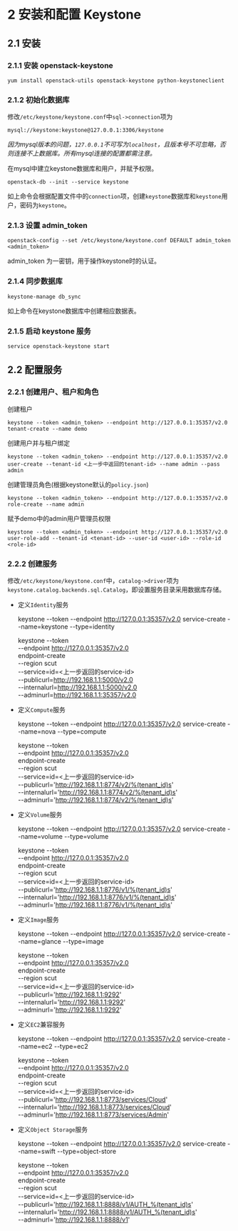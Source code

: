 # 2 安装和配置 Keystone

## 2.1 安装

### 2.1.1 安装 openstack-keystone

    yum install openstack-utils openstack-keystone python-keystoneclient
    
### 2.1.2 初始化数据库

修改`/etc/keystone/keystone.conf`中`sql->connection`项为
    
    mysql://keystone:keystone@127.0.0.1:3306/keystone
    
*因为mysql版本的问题，`127.0.0.1`不可写为`localhost`，且版本号不可忽略，否则连接不上数据库。所有mysql连接的配置都需注意。*
    
在mysql中建立keystone数据库和用户，并赋予权限。
    
    openstack-db --init --service keystone
    
如上命令会根据配置文件中的`connection`项，创建`keystone`数据库和`keystone`用户，密码为`keystone`。

### 2.1.3 设置 admin_token
    
    openstack-config --set /etc/keystone/keystone.conf DEFAULT admin_token <admin_token>
    
admin_token 为一密钥，用于操作keystone时的认证。

### 2.1.4 同步数据库

    keystone-manage db_sync

如上命令在keystone数据库中创建相应数据表。

### 2.1.5 启动 keystone 服务

    service openstack-keystone start

## 2.2 配置服务

### 2.2.1 创建用户、租户和角色

创建租户

    keystone --token <admin_token> --endpoint http://127.0.0.1:35357/v2.0 tenant-create --name demo
    
创建用户并与租户绑定

    keystone --token <admin_token> --endpoint http://127.0.0.1:35357/v2.0 user-create --tenant-id <上一步中返回的tenant-id> --name admin --pass admin
    
创建管理员角色(根据keystone默认的`policy.json`)

    keystone --token <admin_token> --endpoint http://127.0.0.1:35357/v2.0 role-create --name admin
 
赋予demo中的admin用户管理员权限

    keystone --token <admin_token> --endpoint http://127.0.0.1:35357/v2.0 user-role-add --tenant-id <tenant-id> --user-id <user-id> --role-id <role-id>

### 2.2.2 创建服务
    
修改`/etc/keystone/keystone.conf`中，`catalog->driver`项为`keystone.catalog.backends.sql.Catalog`，即设置服务目录采用数据库存储。

* 定义`Identity`服务

    keystone --token <admin-token> --endpoint http://127.0.0.1:35357/v2.0 service-create --name=keystone --type=identity
    
    keystone --token <admin-token> \
    --endpoint http://127.0.0.1:35357/v2.0 \
    endpoint-create \
    --region scut \
    --service=id=<上一步返回的service-id> \
    --publicurl=http://192.168.1.1:5000/v2.0 \
    --internalurl=http://192.168.1.1:5000/v2.0 \
    --adminurl=http://192.168.1.1:35357/v2.0

* 定义`Compute`服务

    keystone --token <admin-token> --endpoint http://127.0.0.1:35357/v2.0 service-create --name=nova --type=compute
    
    keystone --token <admin-token> \
    --endpoint http://127.0.0.1:35357/v2.0 \
    endpoint-create \
    --region scut \
    --service=id=<上一步返回的service-id> \
    --publicurl='http://192.168.1.1:8774/v2/%(tenant_id)s' \
    --internalurl='http://192.168.1.1:8774/v2/%(tenant_id)s' \
    --adminurl='http://192.168.1.1:8774/v2/%(tenant_id)s'
    
* 定义`Volume`服务

    keystone --token <admin-token> --endpoint http://127.0.0.1:35357/v2.0 service-create --name=volume --type=volume
    
    keystone --token <admin-token> \
    --endpoint http://127.0.0.1:35357/v2.0 \
    endpoint-create \
    --region scut \
    --service=id=<上一步返回的service-id> \
    --publicurl='http://192.168.1.1:8776/v1/%(tenant_id)s' \
    --internalurl='http://192.168.1.1:8776/v1/%(tenant_id)s' \
    --adminurl='http://192.168.1.1:8776/v1/%(tenant_id)s'

* 定义`Image`服务

    keystone --token <admin-token> --endpoint http://127.0.0.1:35357/v2.0 service-create --name=glance --type=image
    
    keystone --token <admin-token> \
    --endpoint http://127.0.0.1:35357/v2.0 \
    endpoint-create \
    --region scut \
    --service=id=<上一步返回的service-id> \
    --publicurl='http://192.168.1.1:9292' \
    --internalurl='http://192.168.1.1:9292' \
    --adminurl='http://192.168.1.1:9292'
    
* 定义`EC2`兼容服务

    keystone --token <admin-token> --endpoint http://127.0.0.1:35357/v2.0 service-create --name=ec2 --type=ec2
    
    keystone --token <admin-token> \
    --endpoint http://127.0.0.1:35357/v2.0 \
    endpoint-create \
    --region scut \
    --service=id=<上一步返回的service-id> \
    --publicurl='http://192.168.1.1:8773/services/Cloud' \
    --internalurl='http://192.168.1.1:8773/services/Cloud' \
    --adminurl='http://192.168.1.1:8773/services/Admin'

* 定义`Object Storage`服务

    keystone --token <admin-token> --endpoint http://127.0.0.1:35357/v2.0 service-create --name=swift --type=object-store
    
    keystone --token <admin-token> \
    --endpoint http://127.0.0.1:35357/v2.0 \
    endpoint-create \
    --region scut \
    --service=id=<上一步返回的service-id> \
    --publicurl='http://192.168.1.1:8888/v1/AUTH_%(tenant_id)s' \
    --internalurl='http://192.168.1.1:8888/v1/AUTH_%(tenant_id)s' \
    --adminurl='http://192.168.1.1:8888/v1'
    
